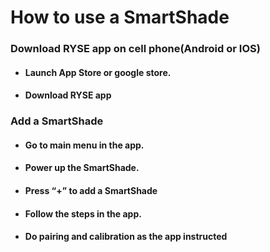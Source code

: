 # How to use a SmartShade

### Download RYSE app on cell phone(Android or IOS)

- #### Launch App Store or google store.

- #### Download RYSE app

### Add a SmartShade

- #### Go to main menu in the app.

- #### Power up the SmartShade.

- #### Press “+” to add a SmartShade

- #### Follow the steps in the app.

- #### Do pairing and calibration as the app instructed